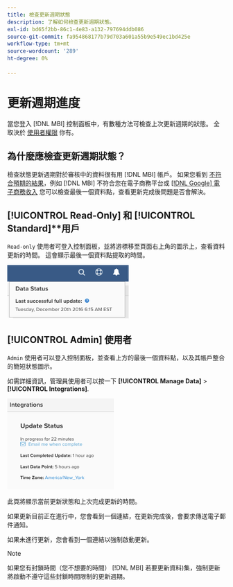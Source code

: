 ```yaml
---
title: 檢查更新週期狀態
description: 了解如何檢查更新週期狀態。
exl-id: bd65f2bb-86c1-4e83-a132-797694ddb086
source-git-commit: fa954868177b79d703a601a55b9e549ec1bd425e
workflow-type: tm+mt
source-wordcount: '289'
ht-degree: 0%

---
```


# 更新週期進度

當您登入 [!DNL MBI] 控制面板中，有數種方法可檢查上次更新週期的狀態。 全取決於 [使用者權限](../administrator/user-management/user-management.md) 你有。

## 為什麼應檢查更新週期狀態？

檢查狀態更新週期對於審核中的資料很有用 [!DNL MBI] 帳戶。 如果您看到 [不符合預期的結果](../data-analyst/data-warehouse-mgr/data-and-updates-faq.md)，例如 [!DNL MBI] 不符合您在電子商務平台或 [[!DNL Google] 電子商務收入](https://experienceleague.adobe.com/docs/commerce-knowledge-base/kb/troubleshooting/miscellaneous/diagnosing-google-ecommerce-revenue-discrepancies.html?lang=en) 您可以檢查最後一個資料點，查看更新完成後問題是否會解決。

## [!UICONTROL Read-Only] 和 [!UICONTROL Standard]**用戶

`Read-only` 使用者可登入控制面板，並將游標移至頁面右上角的圖示上，查看資料更新的時間。 這會顯示最後一個資料點提取的時間。

![](../../mbi/assets/last-success-data.png)

## [!UICONTROL Admin] 使用者

`Admin` 使用者可以登入控制面板，並查看上方的最後一個資料點，以及其帳戶整合的簡短狀態圖示。

如需詳細資訊，管理員使用者可以按一下 **[!UICONTROL Manage Data]** > **[!UICONTROL Integrations]**.

![](../../mbi/assets/detail-manage-data-integrations.png)

此頁將顯示當前更新狀態和上次完成更新的時間。

如果更新目前正在進行中，您會看到一個連結，在更新完成後，會要求傳送電子郵件通知。

如果未進行更新，您會看到一個連結以強制啟動更新。

>[!NOTE]
>
>如果您有封鎖時間（您不想要的時間） [!DNL MBI] 若要更新資料)集，強制更新將啟動不遵守這些封鎖時間限制的更新週期。
